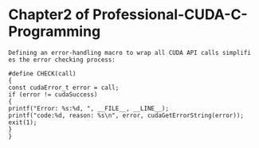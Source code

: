 # Chapter2 of Professional-CUDA-C-Programming


	Defining an error-handling macro to wrap all CUDA API calls simplifi es the error checking process:
	
	#define CHECK(call) 
	{
	const cudaError_t error = call;
	if (error != cudaSuccess) 
	{ 
	printf("Error: %s:%d, ", __FILE__, __LINE__); 
	printf("code:%d, reason: %s\n", error, cudaGetErrorString(error)); 
	exit(1);
	} 
	}

